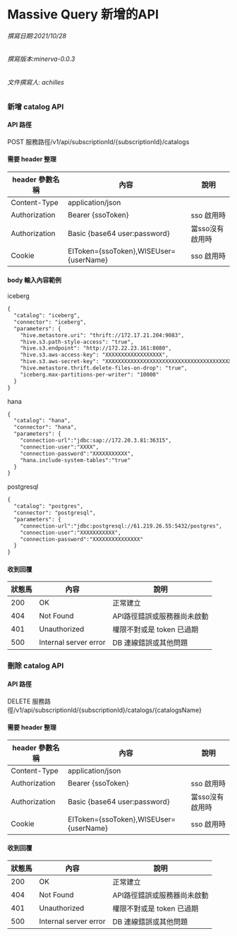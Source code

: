 # Massive Query 新增的API #

###### 撰寫日期:2021/10/28 ######
###### 撰寫版本:minerva-0.0.3 ######
###### 文件撰寫人: achilles ######

### 新增 catalog API ###
#### API 路徑 ####
POST 服務路徑/v1/api/subscriptionId/{subscriptionId}/catalogs
#### 需要 header 整理 ####
| header 參數名稱 | 內容 | 說明 | 
| --- | --- | --- |
| Content-Type | application/json | |
| Authorization | Bearer {ssoToken} | sso 啟用時 |
| Authorization | Basic {base64 user:password} | 當sso沒有啟用時 |
| Cookie | EIToken={ssoToken},WISEUser={userName} | sso 啟用時 |
#### body 輸入內容範例 ####
iceberg
```dtd
{
  "catalog": "iceberg",
  "connector": "iceberg",
  "parameters": {
    "hive.metastore.uri": "thrift://172.17.21.204:9083",
    "hive.s3.path-style-access": "true",
    "hive.s3.endpoint": "http://172.22.23.161:8080",
    "hive.s3.aws-access-key": "XXXXXXXXXXXXXXXXXX",
    "hive.s3.aws-secret-key": "XXXXXXXXXXXXXXXXXXXXXXXXXXXXXXXXXXXXXXXX",
    "hive.metastore.thrift.delete-files-on-drop": "true",
    "iceberg.max-partitions-per-writer": "10000"
  }
}
```
hana
```dtd
{
  "catalog": "hana",
  "connector": "hana",
  "parameters": {
    "connection-url":"jdbc:sap://172.20.3.81:36315",
    "connection-user":"XXXX",
    "connection-password":"XXXXXXXXXXX",
    "hana.include-system-tables":"true"
  }
}
```
postgresql
```dtd
{
  "catalog": "postgres",
  "connector": "postgresql",
  "parameters": {
    "connection-url":"jdbc:postgresql://61.219.26.55:5432/postgres",
    "connection-user":"XXXXXXXXXXX",
    "connection-password":"XXXXXXXXXXXXXXX"
  }
}
```
#### 收到回覆 ####
| 狀態馬 | 內容 | 說明 | 
| --- | --- | --- |
| 200 | OK | 正常建立 |
| 404 | Not Found | API路徑錯誤或服務器尚未啟動 |
| 401 | Unauthorized | 權限不對或是 token 已過期 |
| 500 | Internal server error | DB 連線錯誤或其他問題 |

### 刪除 catalog API ###
#### API 路徑 ####
DELETE 服務路徑/v1/api/subscriptionId/{subscriptionId}/catalogs/{catalogsName}
#### 需要 header 整理 ####
| header 參數名稱 | 內容 | 說明 | 
| --- | --- | --- |
| Content-Type | application/json | |
| Authorization | Bearer {ssoToken} | sso 啟用時 |
| Authorization | Basic {base64 user:password} | 當sso沒有啟用時 |
| Cookie | EIToken={ssoToken},WISEUser={userName} | sso 啟用時 |

#### 收到回覆 ####
| 狀態馬 | 內容 | 說明 | 
| --- | --- | --- |
| 200 | OK | 正常建立 |
| 404 | Not Found | API路徑錯誤或服務器尚未啟動 |
| 401 | Unauthorized | 權限不對或是 token 已過期 |
| 500 | Internal server error | DB 連線錯誤或其他問題 |


